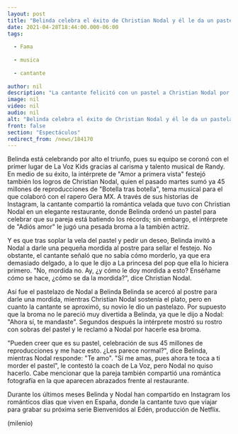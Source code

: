 ```yaml
---
layout: post
title: "Belinda celebra el éxito de Christian Nodal y él le da un pastelazo -  Te mandaste"
date: 2021-04-28T18:44:00.000-06:00
tags:
  
  - Fama
  
  - musica
  
  - cantante
  
author: nil
description: "La cantante felicitó con un pastel a Christian Nodal por el éxito de su tema musical Botella tras botella, pero el cantante le jugó una broma pesada; ¿se enojó? "
image: nil
video: nil
audio: nil
alt: "Belinda celebra el éxito de Christian Nodal y él le da un pastelazo -  Te mandaste"
front: false
section: "Espectáculos"
redirect_from: /news/184170
---
```


Belinda está celebrando por alto el triunfo, pues su equipo se coronó con el primer lugar de La Voz Kids gracias al carisma y talento musical de Randy. En medio de su éxito, la intérprete de "Amor a primera vista" festejó también los logros de Christian Nodal, quien el pasado martes sumó ya 45 millones de reproducciones de "Botella tras botella", tema musical para el que colaboró con el rapero Gera MX.  A través de sus historias de Instagram, la cantante compartió la romántica velada que tuvo con Christian Nodal en un elegante restaurante, donde Belinda ordenó un pastel  para celebrar que su pareja está batiendo los récords; sin embargo, el intérprete de "Adiós amor" le jugó una pesada broma a la también actriz. 

Y es que tras soplar la vela del pastel y pedir un deseo, Belinda invitó a Nodal a darle una pequeña mordida al postre para sellar el festejo. No obstante, el cantante señaló que no sabía cómo morderlo, ya que era demasiado delgado, a lo que le dijo a La princesa del pop que ella lo hiciera primero. "No, mordida no. Ay, ¿y cómo le doy mordida a esto? Enséñame cómo se hace, ¿cómo se da la mordida?", dice Christian Nodal.  

Así fue el pastelazo de Nodal a Belinda Belinda se acercó al postre para darle una mordida, mientras Christian Nodal sostenía el plato, pero en cuanto la cantante se aproximó, su novio le dio un pastelazo.  Por supuesto que la broma no le pareció muy divertida a Belinda, ya que le dijo a Nodal: "Ahora sí, te mandaste". Segundos después la intérprete mostró su rostro con sobras del pastel y le reclamó a Nodal por hacerle esa broma.  

"Pueden creer que es su pastel, celebración de sus 45 millones de reproducciones y me hace esto. ¿Les parece normal?", dice Belinda, mientras Nodal responde: "Te amo".  "Sí me amas, pues ahora te toca a ti morder el pastel", le contestó la coach de La Voz, pero Nodal no quiso hacerlo. Cabe mencionar que la pareja también compartió una romántica fotografía en la que aparecen abrazados frente al restaurante.  

Durante los últimos meses Belinda y Nodal han compartido en Instagram los románticos días que viven en España, donde la cantante tuvo que viajar para grabar su próxima serie Bienvenidos al Edén, producción de Netflix.  

(milenio)